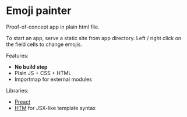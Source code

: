 # Emoji painter

Proof-of-concept app in plain html file.

To start an app, serve a static site from app directory.
Left / right click on the field cells to change emojis.

Features:
- **No build step**
- Plain JS + CSS + HTML
- Importmap for external modules

Libraries:
- [Preact](https://preactjs.com/)
- [HTM](https://github.com/developit/htm) for JSX-like template syntax
